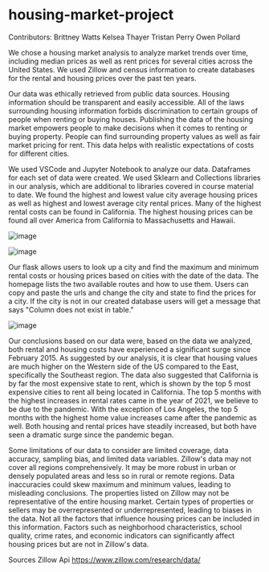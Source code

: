 # housing-market-project

Contributors:
Brittney Watts
Kelsea Thayer
Tristan Perry
Owen Pollard

We chose a housing market analysis to analyze market trends over time, including median prices as well as rent prices for several cities across the United States. We used Zillow and census information to create databases for the rental and housing prices over the past ten years. 

Our data was ethically retrieved from public data sources. Housing information should be transparent and easily accessible. All of the laws surrounding housing information forbids discrimination to certain groups of people when renting or buying houses. Publishing the data of the housing market empowers people to make decisions when it comes to renting or buying property. People can find surrounding property values as well as fair market pricing for rent. This data helps with realistic expectations of costs for different cities. 

We used VSCode and Jupyter Notebook to analyze our data. Dataframes for each set of data were created. We used Sklearn and Collections libraries in our analysis, which are additional to libraries covered in course material to date. We found the highest and lowest value city average housing prices as well as highest and lowest average city rental prices. Many of the highest rental costs can be found in California. The highest housing prices can be found all over America from California to Massachusetts and Hawaii. 

![image](https://github.com/brittnwatts/housing-market-project/assets/152021966/a99a4d9e-cf50-4b93-a303-6782ff0b7bfe)



![image](https://github.com/brittnwatts/housing-market-project/assets/152021966/76818044-a15d-4dae-85cd-a51ed59e86af)



Our flask allows users to look up a city and find the maximum and minimum rental costs or housing prices based on cities with the date of the data. The homepage lists the two available routes and how to use them. Users can copy and paste the urls and change the city and state to find the prices for a city. If the city is not in our created database users will get a message that says "Column does not exist in table." 


![image](https://github.com/brittnwatts/housing-market-project/assets/152021966/ff88c22f-334d-474a-99cc-e9952744475f)


Our conclusions based on our data were, based on the data we analyzed, both rental and housing costs have experienced a significant surge since February 2015. As suggested by our analysis, it is clear that housing values are much higher on the Western side of the US compared to the East, specifically the Southeast region. The data also suggested that California is by far the most expensive state to rent, which is shown by the top 5 most expensive cities to rent all being located in California. The top 5 months with the highest increases in rental rates came in the year of 2021, we believe to be due to the pandemic. With the exception of Los Angeles, the top 5 months with the highest home value increases came after the pandemic as well. Both housing and rental prices have steadily increased, but both have seen a dramatic surge since the pandemic began.

Some limitations of our data to consider are limited coverage, data accuracy, sampling bias, and limited data variables. Zillow's data may not cover all regions comprehensively. It may be more robust in urban or densely populated areas and less so in rural or remote regions. Data inaccuracies could skew maximum and minimum values, leading to misleading conclusions. The properties listed on Zillow may not be representative of the entire housing market. Certain types of properties or sellers may be overrepresented or underrepresented, leading to biases in the data. Not all the factors that influence housing prices can be included in this information. Factors such as neighborhood characteristics, school quality, crime rates, and economic indicators can significantly affect housing prices but are not in Zillow's data.


Sources 
Zillow Api https://www.zillow.com/research/data/



